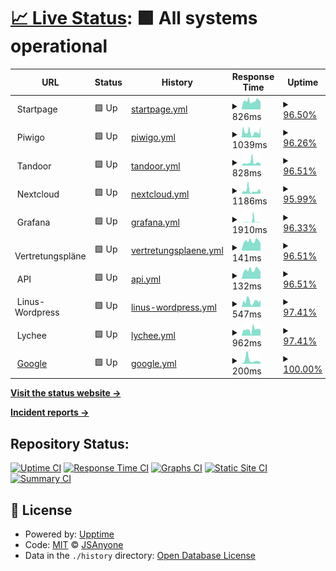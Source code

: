 # [📈 Live Status](https://JSAnyone.github.io/upptime): <!--live status--> **🟩 All systems operational**

<!--start: status pages-->
<!-- This summary is generated by Upptime (https://github.com/upptime/upptime) -->
<!-- Do not edit this manually, your changes will be overwritten -->
<!-- prettier-ignore -->
| URL | Status | History | Response Time | Uptime |
| --- | ------ | ------- | ------------- | ------ |
| <img alt="" src="https://favicons.githubusercontent.com/null" height="13"> Startpage | 🟩 Up | [startpage.yml](https://github.com/JSAnyone/upptime/commits/HEAD/history/startpage.yml) | <details><summary><img alt="Response time graph" src="./graphs/startpage/response-time-week.png" height="20"> 826ms</summary><br><a href="https://JSAnyone.github.io/upptime/history/startpage"><img alt="Response time 836" src="https://img.shields.io/endpoint?url=https%3A%2F%2Fraw.githubusercontent.com%2FJSAnyone%2Fupptime%2FHEAD%2Fapi%2Fstartpage%2Fresponse-time.json"></a><br><a href="https://JSAnyone.github.io/upptime/history/startpage"><img alt="24-hour response time 1138" src="https://img.shields.io/endpoint?url=https%3A%2F%2Fraw.githubusercontent.com%2FJSAnyone%2Fupptime%2FHEAD%2Fapi%2Fstartpage%2Fresponse-time-day.json"></a><br><a href="https://JSAnyone.github.io/upptime/history/startpage"><img alt="7-day response time 826" src="https://img.shields.io/endpoint?url=https%3A%2F%2Fraw.githubusercontent.com%2FJSAnyone%2Fupptime%2FHEAD%2Fapi%2Fstartpage%2Fresponse-time-week.json"></a><br><a href="https://JSAnyone.github.io/upptime/history/startpage"><img alt="30-day response time 836" src="https://img.shields.io/endpoint?url=https%3A%2F%2Fraw.githubusercontent.com%2FJSAnyone%2Fupptime%2FHEAD%2Fapi%2Fstartpage%2Fresponse-time-month.json"></a><br><a href="https://JSAnyone.github.io/upptime/history/startpage"><img alt="1-year response time 836" src="https://img.shields.io/endpoint?url=https%3A%2F%2Fraw.githubusercontent.com%2FJSAnyone%2Fupptime%2FHEAD%2Fapi%2Fstartpage%2Fresponse-time-year.json"></a></details> | <details><summary><a href="https://JSAnyone.github.io/upptime/history/startpage">96.50%</a></summary><a href="https://JSAnyone.github.io/upptime/history/startpage"><img alt="All-time uptime 97.61%" src="https://img.shields.io/endpoint?url=https%3A%2F%2Fraw.githubusercontent.com%2FJSAnyone%2Fupptime%2FHEAD%2Fapi%2Fstartpage%2Fuptime.json"></a><br><a href="https://JSAnyone.github.io/upptime/history/startpage"><img alt="24-hour uptime 100.00%" src="https://img.shields.io/endpoint?url=https%3A%2F%2Fraw.githubusercontent.com%2FJSAnyone%2Fupptime%2FHEAD%2Fapi%2Fstartpage%2Fuptime-day.json"></a><br><a href="https://JSAnyone.github.io/upptime/history/startpage"><img alt="7-day uptime 96.50%" src="https://img.shields.io/endpoint?url=https%3A%2F%2Fraw.githubusercontent.com%2FJSAnyone%2Fupptime%2FHEAD%2Fapi%2Fstartpage%2Fuptime-week.json"></a><br><a href="https://JSAnyone.github.io/upptime/history/startpage"><img alt="30-day uptime 97.61%" src="https://img.shields.io/endpoint?url=https%3A%2F%2Fraw.githubusercontent.com%2FJSAnyone%2Fupptime%2FHEAD%2Fapi%2Fstartpage%2Fuptime-month.json"></a><br><a href="https://JSAnyone.github.io/upptime/history/startpage"><img alt="1-year uptime 97.61%" src="https://img.shields.io/endpoint?url=https%3A%2F%2Fraw.githubusercontent.com%2FJSAnyone%2Fupptime%2FHEAD%2Fapi%2Fstartpage%2Fuptime-year.json"></a></details>
| <img alt="" src="https://favicons.githubusercontent.com/null" height="13"> Piwigo | 🟩 Up | [piwigo.yml](https://github.com/JSAnyone/upptime/commits/HEAD/history/piwigo.yml) | <details><summary><img alt="Response time graph" src="./graphs/piwigo/response-time-week.png" height="20"> 1039ms</summary><br><a href="https://JSAnyone.github.io/upptime/history/piwigo"><img alt="Response time 1068" src="https://img.shields.io/endpoint?url=https%3A%2F%2Fraw.githubusercontent.com%2FJSAnyone%2Fupptime%2FHEAD%2Fapi%2Fpiwigo%2Fresponse-time.json"></a><br><a href="https://JSAnyone.github.io/upptime/history/piwigo"><img alt="24-hour response time 1696" src="https://img.shields.io/endpoint?url=https%3A%2F%2Fraw.githubusercontent.com%2FJSAnyone%2Fupptime%2FHEAD%2Fapi%2Fpiwigo%2Fresponse-time-day.json"></a><br><a href="https://JSAnyone.github.io/upptime/history/piwigo"><img alt="7-day response time 1039" src="https://img.shields.io/endpoint?url=https%3A%2F%2Fraw.githubusercontent.com%2FJSAnyone%2Fupptime%2FHEAD%2Fapi%2Fpiwigo%2Fresponse-time-week.json"></a><br><a href="https://JSAnyone.github.io/upptime/history/piwigo"><img alt="30-day response time 1068" src="https://img.shields.io/endpoint?url=https%3A%2F%2Fraw.githubusercontent.com%2FJSAnyone%2Fupptime%2FHEAD%2Fapi%2Fpiwigo%2Fresponse-time-month.json"></a><br><a href="https://JSAnyone.github.io/upptime/history/piwigo"><img alt="1-year response time 1068" src="https://img.shields.io/endpoint?url=https%3A%2F%2Fraw.githubusercontent.com%2FJSAnyone%2Fupptime%2FHEAD%2Fapi%2Fpiwigo%2Fresponse-time-year.json"></a></details> | <details><summary><a href="https://JSAnyone.github.io/upptime/history/piwigo">96.26%</a></summary><a href="https://JSAnyone.github.io/upptime/history/piwigo"><img alt="All-time uptime 97.46%" src="https://img.shields.io/endpoint?url=https%3A%2F%2Fraw.githubusercontent.com%2FJSAnyone%2Fupptime%2FHEAD%2Fapi%2Fpiwigo%2Fuptime.json"></a><br><a href="https://JSAnyone.github.io/upptime/history/piwigo"><img alt="24-hour uptime 100.00%" src="https://img.shields.io/endpoint?url=https%3A%2F%2Fraw.githubusercontent.com%2FJSAnyone%2Fupptime%2FHEAD%2Fapi%2Fpiwigo%2Fuptime-day.json"></a><br><a href="https://JSAnyone.github.io/upptime/history/piwigo"><img alt="7-day uptime 96.26%" src="https://img.shields.io/endpoint?url=https%3A%2F%2Fraw.githubusercontent.com%2FJSAnyone%2Fupptime%2FHEAD%2Fapi%2Fpiwigo%2Fuptime-week.json"></a><br><a href="https://JSAnyone.github.io/upptime/history/piwigo"><img alt="30-day uptime 97.46%" src="https://img.shields.io/endpoint?url=https%3A%2F%2Fraw.githubusercontent.com%2FJSAnyone%2Fupptime%2FHEAD%2Fapi%2Fpiwigo%2Fuptime-month.json"></a><br><a href="https://JSAnyone.github.io/upptime/history/piwigo"><img alt="1-year uptime 97.46%" src="https://img.shields.io/endpoint?url=https%3A%2F%2Fraw.githubusercontent.com%2FJSAnyone%2Fupptime%2FHEAD%2Fapi%2Fpiwigo%2Fuptime-year.json"></a></details>
| <img alt="" src="https://favicons.githubusercontent.com/null" height="13"> Tandoor | 🟩 Up | [tandoor.yml](https://github.com/JSAnyone/upptime/commits/HEAD/history/tandoor.yml) | <details><summary><img alt="Response time graph" src="./graphs/tandoor/response-time-week.png" height="20"> 828ms</summary><br><a href="https://JSAnyone.github.io/upptime/history/tandoor"><img alt="Response time 722" src="https://img.shields.io/endpoint?url=https%3A%2F%2Fraw.githubusercontent.com%2FJSAnyone%2Fupptime%2FHEAD%2Fapi%2Ftandoor%2Fresponse-time.json"></a><br><a href="https://JSAnyone.github.io/upptime/history/tandoor"><img alt="24-hour response time 648" src="https://img.shields.io/endpoint?url=https%3A%2F%2Fraw.githubusercontent.com%2FJSAnyone%2Fupptime%2FHEAD%2Fapi%2Ftandoor%2Fresponse-time-day.json"></a><br><a href="https://JSAnyone.github.io/upptime/history/tandoor"><img alt="7-day response time 828" src="https://img.shields.io/endpoint?url=https%3A%2F%2Fraw.githubusercontent.com%2FJSAnyone%2Fupptime%2FHEAD%2Fapi%2Ftandoor%2Fresponse-time-week.json"></a><br><a href="https://JSAnyone.github.io/upptime/history/tandoor"><img alt="30-day response time 722" src="https://img.shields.io/endpoint?url=https%3A%2F%2Fraw.githubusercontent.com%2FJSAnyone%2Fupptime%2FHEAD%2Fapi%2Ftandoor%2Fresponse-time-month.json"></a><br><a href="https://JSAnyone.github.io/upptime/history/tandoor"><img alt="1-year response time 722" src="https://img.shields.io/endpoint?url=https%3A%2F%2Fraw.githubusercontent.com%2FJSAnyone%2Fupptime%2FHEAD%2Fapi%2Ftandoor%2Fresponse-time-year.json"></a></details> | <details><summary><a href="https://JSAnyone.github.io/upptime/history/tandoor">96.51%</a></summary><a href="https://JSAnyone.github.io/upptime/history/tandoor"><img alt="All-time uptime 97.62%" src="https://img.shields.io/endpoint?url=https%3A%2F%2Fraw.githubusercontent.com%2FJSAnyone%2Fupptime%2FHEAD%2Fapi%2Ftandoor%2Fuptime.json"></a><br><a href="https://JSAnyone.github.io/upptime/history/tandoor"><img alt="24-hour uptime 100.00%" src="https://img.shields.io/endpoint?url=https%3A%2F%2Fraw.githubusercontent.com%2FJSAnyone%2Fupptime%2FHEAD%2Fapi%2Ftandoor%2Fuptime-day.json"></a><br><a href="https://JSAnyone.github.io/upptime/history/tandoor"><img alt="7-day uptime 96.51%" src="https://img.shields.io/endpoint?url=https%3A%2F%2Fraw.githubusercontent.com%2FJSAnyone%2Fupptime%2FHEAD%2Fapi%2Ftandoor%2Fuptime-week.json"></a><br><a href="https://JSAnyone.github.io/upptime/history/tandoor"><img alt="30-day uptime 97.62%" src="https://img.shields.io/endpoint?url=https%3A%2F%2Fraw.githubusercontent.com%2FJSAnyone%2Fupptime%2FHEAD%2Fapi%2Ftandoor%2Fuptime-month.json"></a><br><a href="https://JSAnyone.github.io/upptime/history/tandoor"><img alt="1-year uptime 97.62%" src="https://img.shields.io/endpoint?url=https%3A%2F%2Fraw.githubusercontent.com%2FJSAnyone%2Fupptime%2FHEAD%2Fapi%2Ftandoor%2Fuptime-year.json"></a></details>
| <img alt="" src="https://favicons.githubusercontent.com/null" height="13"> Nextcloud | 🟩 Up | [nextcloud.yml](https://github.com/JSAnyone/upptime/commits/HEAD/history/nextcloud.yml) | <details><summary><img alt="Response time graph" src="./graphs/nextcloud/response-time-week.png" height="20"> 1186ms</summary><br><a href="https://JSAnyone.github.io/upptime/history/nextcloud"><img alt="Response time 1050" src="https://img.shields.io/endpoint?url=https%3A%2F%2Fraw.githubusercontent.com%2FJSAnyone%2Fupptime%2FHEAD%2Fapi%2Fnextcloud%2Fresponse-time.json"></a><br><a href="https://JSAnyone.github.io/upptime/history/nextcloud"><img alt="24-hour response time 880" src="https://img.shields.io/endpoint?url=https%3A%2F%2Fraw.githubusercontent.com%2FJSAnyone%2Fupptime%2FHEAD%2Fapi%2Fnextcloud%2Fresponse-time-day.json"></a><br><a href="https://JSAnyone.github.io/upptime/history/nextcloud"><img alt="7-day response time 1186" src="https://img.shields.io/endpoint?url=https%3A%2F%2Fraw.githubusercontent.com%2FJSAnyone%2Fupptime%2FHEAD%2Fapi%2Fnextcloud%2Fresponse-time-week.json"></a><br><a href="https://JSAnyone.github.io/upptime/history/nextcloud"><img alt="30-day response time 1050" src="https://img.shields.io/endpoint?url=https%3A%2F%2Fraw.githubusercontent.com%2FJSAnyone%2Fupptime%2FHEAD%2Fapi%2Fnextcloud%2Fresponse-time-month.json"></a><br><a href="https://JSAnyone.github.io/upptime/history/nextcloud"><img alt="1-year response time 1050" src="https://img.shields.io/endpoint?url=https%3A%2F%2Fraw.githubusercontent.com%2FJSAnyone%2Fupptime%2FHEAD%2Fapi%2Fnextcloud%2Fresponse-time-year.json"></a></details> | <details><summary><a href="https://JSAnyone.github.io/upptime/history/nextcloud">95.99%</a></summary><a href="https://JSAnyone.github.io/upptime/history/nextcloud"><img alt="All-time uptime 97.28%" src="https://img.shields.io/endpoint?url=https%3A%2F%2Fraw.githubusercontent.com%2FJSAnyone%2Fupptime%2FHEAD%2Fapi%2Fnextcloud%2Fuptime.json"></a><br><a href="https://JSAnyone.github.io/upptime/history/nextcloud"><img alt="24-hour uptime 100.00%" src="https://img.shields.io/endpoint?url=https%3A%2F%2Fraw.githubusercontent.com%2FJSAnyone%2Fupptime%2FHEAD%2Fapi%2Fnextcloud%2Fuptime-day.json"></a><br><a href="https://JSAnyone.github.io/upptime/history/nextcloud"><img alt="7-day uptime 95.99%" src="https://img.shields.io/endpoint?url=https%3A%2F%2Fraw.githubusercontent.com%2FJSAnyone%2Fupptime%2FHEAD%2Fapi%2Fnextcloud%2Fuptime-week.json"></a><br><a href="https://JSAnyone.github.io/upptime/history/nextcloud"><img alt="30-day uptime 97.28%" src="https://img.shields.io/endpoint?url=https%3A%2F%2Fraw.githubusercontent.com%2FJSAnyone%2Fupptime%2FHEAD%2Fapi%2Fnextcloud%2Fuptime-month.json"></a><br><a href="https://JSAnyone.github.io/upptime/history/nextcloud"><img alt="1-year uptime 97.28%" src="https://img.shields.io/endpoint?url=https%3A%2F%2Fraw.githubusercontent.com%2FJSAnyone%2Fupptime%2FHEAD%2Fapi%2Fnextcloud%2Fuptime-year.json"></a></details>
| <img alt="" src="https://favicons.githubusercontent.com/null" height="13"> Grafana | 🟩 Up | [grafana.yml](https://github.com/JSAnyone/upptime/commits/HEAD/history/grafana.yml) | <details><summary><img alt="Response time graph" src="./graphs/grafana/response-time-week.png" height="20"> 1910ms</summary><br><a href="https://JSAnyone.github.io/upptime/history/grafana"><img alt="Response time 1331" src="https://img.shields.io/endpoint?url=https%3A%2F%2Fraw.githubusercontent.com%2FJSAnyone%2Fupptime%2FHEAD%2Fapi%2Fgrafana%2Fresponse-time.json"></a><br><a href="https://JSAnyone.github.io/upptime/history/grafana"><img alt="24-hour response time 517" src="https://img.shields.io/endpoint?url=https%3A%2F%2Fraw.githubusercontent.com%2FJSAnyone%2Fupptime%2FHEAD%2Fapi%2Fgrafana%2Fresponse-time-day.json"></a><br><a href="https://JSAnyone.github.io/upptime/history/grafana"><img alt="7-day response time 1910" src="https://img.shields.io/endpoint?url=https%3A%2F%2Fraw.githubusercontent.com%2FJSAnyone%2Fupptime%2FHEAD%2Fapi%2Fgrafana%2Fresponse-time-week.json"></a><br><a href="https://JSAnyone.github.io/upptime/history/grafana"><img alt="30-day response time 1331" src="https://img.shields.io/endpoint?url=https%3A%2F%2Fraw.githubusercontent.com%2FJSAnyone%2Fupptime%2FHEAD%2Fapi%2Fgrafana%2Fresponse-time-month.json"></a><br><a href="https://JSAnyone.github.io/upptime/history/grafana"><img alt="1-year response time 1331" src="https://img.shields.io/endpoint?url=https%3A%2F%2Fraw.githubusercontent.com%2FJSAnyone%2Fupptime%2FHEAD%2Fapi%2Fgrafana%2Fresponse-time-year.json"></a></details> | <details><summary><a href="https://JSAnyone.github.io/upptime/history/grafana">96.33%</a></summary><a href="https://JSAnyone.github.io/upptime/history/grafana"><img alt="All-time uptime 97.50%" src="https://img.shields.io/endpoint?url=https%3A%2F%2Fraw.githubusercontent.com%2FJSAnyone%2Fupptime%2FHEAD%2Fapi%2Fgrafana%2Fuptime.json"></a><br><a href="https://JSAnyone.github.io/upptime/history/grafana"><img alt="24-hour uptime 100.00%" src="https://img.shields.io/endpoint?url=https%3A%2F%2Fraw.githubusercontent.com%2FJSAnyone%2Fupptime%2FHEAD%2Fapi%2Fgrafana%2Fuptime-day.json"></a><br><a href="https://JSAnyone.github.io/upptime/history/grafana"><img alt="7-day uptime 96.33%" src="https://img.shields.io/endpoint?url=https%3A%2F%2Fraw.githubusercontent.com%2FJSAnyone%2Fupptime%2FHEAD%2Fapi%2Fgrafana%2Fuptime-week.json"></a><br><a href="https://JSAnyone.github.io/upptime/history/grafana"><img alt="30-day uptime 97.50%" src="https://img.shields.io/endpoint?url=https%3A%2F%2Fraw.githubusercontent.com%2FJSAnyone%2Fupptime%2FHEAD%2Fapi%2Fgrafana%2Fuptime-month.json"></a><br><a href="https://JSAnyone.github.io/upptime/history/grafana"><img alt="1-year uptime 97.50%" src="https://img.shields.io/endpoint?url=https%3A%2F%2Fraw.githubusercontent.com%2FJSAnyone%2Fupptime%2FHEAD%2Fapi%2Fgrafana%2Fuptime-year.json"></a></details>
| <img alt="" src="https://favicons.githubusercontent.com/null" height="13"> Vertretungspläne | 🟩 Up | [vertretungsplaene.yml](https://github.com/JSAnyone/upptime/commits/HEAD/history/vertretungsplaene.yml) | <details><summary><img alt="Response time graph" src="./graphs/vertretungsplaene/response-time-week.png" height="20"> 141ms</summary><br><a href="https://JSAnyone.github.io/upptime/history/vertretungsplaene"><img alt="Response time 136" src="https://img.shields.io/endpoint?url=https%3A%2F%2Fraw.githubusercontent.com%2FJSAnyone%2Fupptime%2FHEAD%2Fapi%2Fvertretungsplaene%2Fresponse-time.json"></a><br><a href="https://JSAnyone.github.io/upptime/history/vertretungsplaene"><img alt="24-hour response time 175" src="https://img.shields.io/endpoint?url=https%3A%2F%2Fraw.githubusercontent.com%2FJSAnyone%2Fupptime%2FHEAD%2Fapi%2Fvertretungsplaene%2Fresponse-time-day.json"></a><br><a href="https://JSAnyone.github.io/upptime/history/vertretungsplaene"><img alt="7-day response time 141" src="https://img.shields.io/endpoint?url=https%3A%2F%2Fraw.githubusercontent.com%2FJSAnyone%2Fupptime%2FHEAD%2Fapi%2Fvertretungsplaene%2Fresponse-time-week.json"></a><br><a href="https://JSAnyone.github.io/upptime/history/vertretungsplaene"><img alt="30-day response time 136" src="https://img.shields.io/endpoint?url=https%3A%2F%2Fraw.githubusercontent.com%2FJSAnyone%2Fupptime%2FHEAD%2Fapi%2Fvertretungsplaene%2Fresponse-time-month.json"></a><br><a href="https://JSAnyone.github.io/upptime/history/vertretungsplaene"><img alt="1-year response time 136" src="https://img.shields.io/endpoint?url=https%3A%2F%2Fraw.githubusercontent.com%2FJSAnyone%2Fupptime%2FHEAD%2Fapi%2Fvertretungsplaene%2Fresponse-time-year.json"></a></details> | <details><summary><a href="https://JSAnyone.github.io/upptime/history/vertretungsplaene">96.51%</a></summary><a href="https://JSAnyone.github.io/upptime/history/vertretungsplaene"><img alt="All-time uptime 97.63%" src="https://img.shields.io/endpoint?url=https%3A%2F%2Fraw.githubusercontent.com%2FJSAnyone%2Fupptime%2FHEAD%2Fapi%2Fvertretungsplaene%2Fuptime.json"></a><br><a href="https://JSAnyone.github.io/upptime/history/vertretungsplaene"><img alt="24-hour uptime 100.00%" src="https://img.shields.io/endpoint?url=https%3A%2F%2Fraw.githubusercontent.com%2FJSAnyone%2Fupptime%2FHEAD%2Fapi%2Fvertretungsplaene%2Fuptime-day.json"></a><br><a href="https://JSAnyone.github.io/upptime/history/vertretungsplaene"><img alt="7-day uptime 96.51%" src="https://img.shields.io/endpoint?url=https%3A%2F%2Fraw.githubusercontent.com%2FJSAnyone%2Fupptime%2FHEAD%2Fapi%2Fvertretungsplaene%2Fuptime-week.json"></a><br><a href="https://JSAnyone.github.io/upptime/history/vertretungsplaene"><img alt="30-day uptime 97.63%" src="https://img.shields.io/endpoint?url=https%3A%2F%2Fraw.githubusercontent.com%2FJSAnyone%2Fupptime%2FHEAD%2Fapi%2Fvertretungsplaene%2Fuptime-month.json"></a><br><a href="https://JSAnyone.github.io/upptime/history/vertretungsplaene"><img alt="1-year uptime 97.63%" src="https://img.shields.io/endpoint?url=https%3A%2F%2Fraw.githubusercontent.com%2FJSAnyone%2Fupptime%2FHEAD%2Fapi%2Fvertretungsplaene%2Fuptime-year.json"></a></details>
| <img alt="" src="https://favicons.githubusercontent.com/null" height="13"> API | 🟩 Up | [api.yml](https://github.com/JSAnyone/upptime/commits/HEAD/history/api.yml) | <details><summary><img alt="Response time graph" src="./graphs/api/response-time-week.png" height="20"> 132ms</summary><br><a href="https://JSAnyone.github.io/upptime/history/api"><img alt="Response time 129" src="https://img.shields.io/endpoint?url=https%3A%2F%2Fraw.githubusercontent.com%2FJSAnyone%2Fupptime%2FHEAD%2Fapi%2Fapi%2Fresponse-time.json"></a><br><a href="https://JSAnyone.github.io/upptime/history/api"><img alt="24-hour response time 168" src="https://img.shields.io/endpoint?url=https%3A%2F%2Fraw.githubusercontent.com%2FJSAnyone%2Fupptime%2FHEAD%2Fapi%2Fapi%2Fresponse-time-day.json"></a><br><a href="https://JSAnyone.github.io/upptime/history/api"><img alt="7-day response time 132" src="https://img.shields.io/endpoint?url=https%3A%2F%2Fraw.githubusercontent.com%2FJSAnyone%2Fupptime%2FHEAD%2Fapi%2Fapi%2Fresponse-time-week.json"></a><br><a href="https://JSAnyone.github.io/upptime/history/api"><img alt="30-day response time 129" src="https://img.shields.io/endpoint?url=https%3A%2F%2Fraw.githubusercontent.com%2FJSAnyone%2Fupptime%2FHEAD%2Fapi%2Fapi%2Fresponse-time-month.json"></a><br><a href="https://JSAnyone.github.io/upptime/history/api"><img alt="1-year response time 129" src="https://img.shields.io/endpoint?url=https%3A%2F%2Fraw.githubusercontent.com%2FJSAnyone%2Fupptime%2FHEAD%2Fapi%2Fapi%2Fresponse-time-year.json"></a></details> | <details><summary><a href="https://JSAnyone.github.io/upptime/history/api">96.51%</a></summary><a href="https://JSAnyone.github.io/upptime/history/api"><img alt="All-time uptime 97.48%" src="https://img.shields.io/endpoint?url=https%3A%2F%2Fraw.githubusercontent.com%2FJSAnyone%2Fupptime%2FHEAD%2Fapi%2Fapi%2Fuptime.json"></a><br><a href="https://JSAnyone.github.io/upptime/history/api"><img alt="24-hour uptime 100.00%" src="https://img.shields.io/endpoint?url=https%3A%2F%2Fraw.githubusercontent.com%2FJSAnyone%2Fupptime%2FHEAD%2Fapi%2Fapi%2Fuptime-day.json"></a><br><a href="https://JSAnyone.github.io/upptime/history/api"><img alt="7-day uptime 96.51%" src="https://img.shields.io/endpoint?url=https%3A%2F%2Fraw.githubusercontent.com%2FJSAnyone%2Fupptime%2FHEAD%2Fapi%2Fapi%2Fuptime-week.json"></a><br><a href="https://JSAnyone.github.io/upptime/history/api"><img alt="30-day uptime 97.48%" src="https://img.shields.io/endpoint?url=https%3A%2F%2Fraw.githubusercontent.com%2FJSAnyone%2Fupptime%2FHEAD%2Fapi%2Fapi%2Fuptime-month.json"></a><br><a href="https://JSAnyone.github.io/upptime/history/api"><img alt="1-year uptime 97.48%" src="https://img.shields.io/endpoint?url=https%3A%2F%2Fraw.githubusercontent.com%2FJSAnyone%2Fupptime%2FHEAD%2Fapi%2Fapi%2Fuptime-year.json"></a></details>
| <img alt="" src="https://favicons.githubusercontent.com/null" height="13"> Linus-Wordpress | 🟩 Up | [linus-wordpress.yml](https://github.com/JSAnyone/upptime/commits/HEAD/history/linus-wordpress.yml) | <details><summary><img alt="Response time graph" src="./graphs/linus-wordpress/response-time-week.png" height="20"> 547ms</summary><br><a href="https://JSAnyone.github.io/upptime/history/linus-wordpress"><img alt="Response time 589" src="https://img.shields.io/endpoint?url=https%3A%2F%2Fraw.githubusercontent.com%2FJSAnyone%2Fupptime%2FHEAD%2Fapi%2Flinus-wordpress%2Fresponse-time.json"></a><br><a href="https://JSAnyone.github.io/upptime/history/linus-wordpress"><img alt="24-hour response time 695" src="https://img.shields.io/endpoint?url=https%3A%2F%2Fraw.githubusercontent.com%2FJSAnyone%2Fupptime%2FHEAD%2Fapi%2Flinus-wordpress%2Fresponse-time-day.json"></a><br><a href="https://JSAnyone.github.io/upptime/history/linus-wordpress"><img alt="7-day response time 547" src="https://img.shields.io/endpoint?url=https%3A%2F%2Fraw.githubusercontent.com%2FJSAnyone%2Fupptime%2FHEAD%2Fapi%2Flinus-wordpress%2Fresponse-time-week.json"></a><br><a href="https://JSAnyone.github.io/upptime/history/linus-wordpress"><img alt="30-day response time 589" src="https://img.shields.io/endpoint?url=https%3A%2F%2Fraw.githubusercontent.com%2FJSAnyone%2Fupptime%2FHEAD%2Fapi%2Flinus-wordpress%2Fresponse-time-month.json"></a><br><a href="https://JSAnyone.github.io/upptime/history/linus-wordpress"><img alt="1-year response time 589" src="https://img.shields.io/endpoint?url=https%3A%2F%2Fraw.githubusercontent.com%2FJSAnyone%2Fupptime%2FHEAD%2Fapi%2Flinus-wordpress%2Fresponse-time-year.json"></a></details> | <details><summary><a href="https://JSAnyone.github.io/upptime/history/linus-wordpress">97.41%</a></summary><a href="https://JSAnyone.github.io/upptime/history/linus-wordpress"><img alt="All-time uptime 98.16%" src="https://img.shields.io/endpoint?url=https%3A%2F%2Fraw.githubusercontent.com%2FJSAnyone%2Fupptime%2FHEAD%2Fapi%2Flinus-wordpress%2Fuptime.json"></a><br><a href="https://JSAnyone.github.io/upptime/history/linus-wordpress"><img alt="24-hour uptime 100.00%" src="https://img.shields.io/endpoint?url=https%3A%2F%2Fraw.githubusercontent.com%2FJSAnyone%2Fupptime%2FHEAD%2Fapi%2Flinus-wordpress%2Fuptime-day.json"></a><br><a href="https://JSAnyone.github.io/upptime/history/linus-wordpress"><img alt="7-day uptime 97.41%" src="https://img.shields.io/endpoint?url=https%3A%2F%2Fraw.githubusercontent.com%2FJSAnyone%2Fupptime%2FHEAD%2Fapi%2Flinus-wordpress%2Fuptime-week.json"></a><br><a href="https://JSAnyone.github.io/upptime/history/linus-wordpress"><img alt="30-day uptime 98.16%" src="https://img.shields.io/endpoint?url=https%3A%2F%2Fraw.githubusercontent.com%2FJSAnyone%2Fupptime%2FHEAD%2Fapi%2Flinus-wordpress%2Fuptime-month.json"></a><br><a href="https://JSAnyone.github.io/upptime/history/linus-wordpress"><img alt="1-year uptime 98.16%" src="https://img.shields.io/endpoint?url=https%3A%2F%2Fraw.githubusercontent.com%2FJSAnyone%2Fupptime%2FHEAD%2Fapi%2Flinus-wordpress%2Fuptime-year.json"></a></details>
| <img alt="" src="https://favicons.githubusercontent.com/null" height="13"> Lychee | 🟩 Up | [lychee.yml](https://github.com/JSAnyone/upptime/commits/HEAD/history/lychee.yml) | <details><summary><img alt="Response time graph" src="./graphs/lychee/response-time-week.png" height="20"> 962ms</summary><br><a href="https://JSAnyone.github.io/upptime/history/lychee"><img alt="Response time 882" src="https://img.shields.io/endpoint?url=https%3A%2F%2Fraw.githubusercontent.com%2FJSAnyone%2Fupptime%2FHEAD%2Fapi%2Flychee%2Fresponse-time.json"></a><br><a href="https://JSAnyone.github.io/upptime/history/lychee"><img alt="24-hour response time 1001" src="https://img.shields.io/endpoint?url=https%3A%2F%2Fraw.githubusercontent.com%2FJSAnyone%2Fupptime%2FHEAD%2Fapi%2Flychee%2Fresponse-time-day.json"></a><br><a href="https://JSAnyone.github.io/upptime/history/lychee"><img alt="7-day response time 962" src="https://img.shields.io/endpoint?url=https%3A%2F%2Fraw.githubusercontent.com%2FJSAnyone%2Fupptime%2FHEAD%2Fapi%2Flychee%2Fresponse-time-week.json"></a><br><a href="https://JSAnyone.github.io/upptime/history/lychee"><img alt="30-day response time 882" src="https://img.shields.io/endpoint?url=https%3A%2F%2Fraw.githubusercontent.com%2FJSAnyone%2Fupptime%2FHEAD%2Fapi%2Flychee%2Fresponse-time-month.json"></a><br><a href="https://JSAnyone.github.io/upptime/history/lychee"><img alt="1-year response time 882" src="https://img.shields.io/endpoint?url=https%3A%2F%2Fraw.githubusercontent.com%2FJSAnyone%2Fupptime%2FHEAD%2Fapi%2Flychee%2Fresponse-time-year.json"></a></details> | <details><summary><a href="https://JSAnyone.github.io/upptime/history/lychee">97.41%</a></summary><a href="https://JSAnyone.github.io/upptime/history/lychee"><img alt="All-time uptime 98.20%" src="https://img.shields.io/endpoint?url=https%3A%2F%2Fraw.githubusercontent.com%2FJSAnyone%2Fupptime%2FHEAD%2Fapi%2Flychee%2Fuptime.json"></a><br><a href="https://JSAnyone.github.io/upptime/history/lychee"><img alt="24-hour uptime 100.00%" src="https://img.shields.io/endpoint?url=https%3A%2F%2Fraw.githubusercontent.com%2FJSAnyone%2Fupptime%2FHEAD%2Fapi%2Flychee%2Fuptime-day.json"></a><br><a href="https://JSAnyone.github.io/upptime/history/lychee"><img alt="7-day uptime 97.41%" src="https://img.shields.io/endpoint?url=https%3A%2F%2Fraw.githubusercontent.com%2FJSAnyone%2Fupptime%2FHEAD%2Fapi%2Flychee%2Fuptime-week.json"></a><br><a href="https://JSAnyone.github.io/upptime/history/lychee"><img alt="30-day uptime 98.20%" src="https://img.shields.io/endpoint?url=https%3A%2F%2Fraw.githubusercontent.com%2FJSAnyone%2Fupptime%2FHEAD%2Fapi%2Flychee%2Fuptime-month.json"></a><br><a href="https://JSAnyone.github.io/upptime/history/lychee"><img alt="1-year uptime 98.20%" src="https://img.shields.io/endpoint?url=https%3A%2F%2Fraw.githubusercontent.com%2FJSAnyone%2Fupptime%2FHEAD%2Fapi%2Flychee%2Fuptime-year.json"></a></details>
| <img alt="" src="https://favicons.githubusercontent.com/google.com" height="13"> [Google](https://google.com) | 🟩 Up | [google.yml](https://github.com/JSAnyone/upptime/commits/HEAD/history/google.yml) | <details><summary><img alt="Response time graph" src="./graphs/google/response-time-week.png" height="20"> 200ms</summary><br><a href="https://JSAnyone.github.io/upptime/history/google"><img alt="Response time 230" src="https://img.shields.io/endpoint?url=https%3A%2F%2Fraw.githubusercontent.com%2FJSAnyone%2Fupptime%2FHEAD%2Fapi%2Fgoogle%2Fresponse-time.json"></a><br><a href="https://JSAnyone.github.io/upptime/history/google"><img alt="24-hour response time 138" src="https://img.shields.io/endpoint?url=https%3A%2F%2Fraw.githubusercontent.com%2FJSAnyone%2Fupptime%2FHEAD%2Fapi%2Fgoogle%2Fresponse-time-day.json"></a><br><a href="https://JSAnyone.github.io/upptime/history/google"><img alt="7-day response time 200" src="https://img.shields.io/endpoint?url=https%3A%2F%2Fraw.githubusercontent.com%2FJSAnyone%2Fupptime%2FHEAD%2Fapi%2Fgoogle%2Fresponse-time-week.json"></a><br><a href="https://JSAnyone.github.io/upptime/history/google"><img alt="30-day response time 230" src="https://img.shields.io/endpoint?url=https%3A%2F%2Fraw.githubusercontent.com%2FJSAnyone%2Fupptime%2FHEAD%2Fapi%2Fgoogle%2Fresponse-time-month.json"></a><br><a href="https://JSAnyone.github.io/upptime/history/google"><img alt="1-year response time 230" src="https://img.shields.io/endpoint?url=https%3A%2F%2Fraw.githubusercontent.com%2FJSAnyone%2Fupptime%2FHEAD%2Fapi%2Fgoogle%2Fresponse-time-year.json"></a></details> | <details><summary><a href="https://JSAnyone.github.io/upptime/history/google">100.00%</a></summary><a href="https://JSAnyone.github.io/upptime/history/google"><img alt="All-time uptime 100.00%" src="https://img.shields.io/endpoint?url=https%3A%2F%2Fraw.githubusercontent.com%2FJSAnyone%2Fupptime%2FHEAD%2Fapi%2Fgoogle%2Fuptime.json"></a><br><a href="https://JSAnyone.github.io/upptime/history/google"><img alt="24-hour uptime 100.00%" src="https://img.shields.io/endpoint?url=https%3A%2F%2Fraw.githubusercontent.com%2FJSAnyone%2Fupptime%2FHEAD%2Fapi%2Fgoogle%2Fuptime-day.json"></a><br><a href="https://JSAnyone.github.io/upptime/history/google"><img alt="7-day uptime 100.00%" src="https://img.shields.io/endpoint?url=https%3A%2F%2Fraw.githubusercontent.com%2FJSAnyone%2Fupptime%2FHEAD%2Fapi%2Fgoogle%2Fuptime-week.json"></a><br><a href="https://JSAnyone.github.io/upptime/history/google"><img alt="30-day uptime 100.00%" src="https://img.shields.io/endpoint?url=https%3A%2F%2Fraw.githubusercontent.com%2FJSAnyone%2Fupptime%2FHEAD%2Fapi%2Fgoogle%2Fuptime-month.json"></a><br><a href="https://JSAnyone.github.io/upptime/history/google"><img alt="1-year uptime 100.00%" src="https://img.shields.io/endpoint?url=https%3A%2F%2Fraw.githubusercontent.com%2FJSAnyone%2Fupptime%2FHEAD%2Fapi%2Fgoogle%2Fuptime-year.json"></a></details>

<!--end: status pages-->

[**Visit the status website →**](https://JSAnyone.github.io/upptime)

[**Incident reports →**](https://github.com/JSAnyone/upptime/issues)

## Repository Status:

[![Uptime CI](https://github.com/JSAnyone/upptime/workflows/Uptime%20CI/badge.svg)](https://github.com/JSAnyone/upptime/actions?query=workflow%3A%22Uptime+CI%22)
[![Response Time CI](https://github.com/JSAnyone/upptime/workflows/Response%20Time%20CI/badge.svg)](https://github.com/JSAnyone/upptime/actions?query=workflow%3A%22Response+Time+CI%22)
[![Graphs CI](https://github.com/JSAnyone/upptime/workflows/Graphs%20CI/badge.svg)](https://github.com/JSAnyone/upptime/actions?query=workflow%3A%22Graphs+CI%22)
[![Static Site CI](https://github.com/JSAnyone/upptime/workflows/Static%20Site%20CI/badge.svg)](https://github.com/JSAnyone/upptime/actions?query=workflow%3A%22Static+Site+CI%22)
[![Summary CI](https://github.com/JSAnyone/upptime/workflows/Summary%20CI/badge.svg)](https://github.com/JSAnyone/upptime/actions?query=workflow%3A%22Summary+CI%22)

## 📄 License

- Powered by: [Upptime](https://github.com/upptime/upptime)
- Code: [MIT](./LICENSE) © [JSAnyone](https://JSAnyone.github.io/upptime)
- Data in the `./history` directory: [Open Database License](https://opendatacommons.org/licenses/odbl/1-0/)
